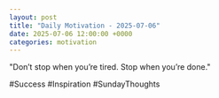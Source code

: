 ```yaml
---
layout: post
title: "Daily Motivation - 2025-07-06"
date: 2025-07-06 12:00:00 +0000
categories: motivation
---
```


"Don’t stop when you’re tired. Stop when you’re done."

#Success #Inspiration #SundayThoughts
